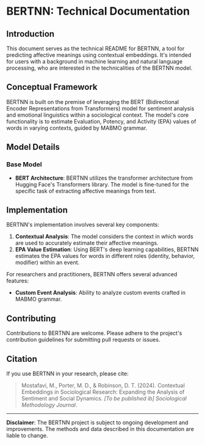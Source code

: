 # BERTNN: Technical Documentation

## Introduction

This document serves as the technical README for BERTNN, a tool for predicting affective meanings using contextual embeddings. It's intended for users with a background in machine learning and natural language processing, who are interested in the technicalities of the BERTNN model.

## Conceptual Framework

BERTNN is built on the premise of leveraging the BERT (Bidirectional Encoder Representations from Transformers) model for sentiment analysis and emotional linguistics within a sociological context. The model's core functionality is to estimate Evaluation, Potency, and Activity (EPA) values of words in varying contexts, guided by MABMO grammar.

## Model Details

### Base Model

- **BERT Architecture**: BERTNN utilizes the transformer architecture from Hugging Face's Transformers library. The model is fine-tuned for the specific task of extracting affective meanings from text.

## Implementation

BERTNN's implementation involves several key components:

1. **Contextual Analysis**: The model considers the context in which words are used to accurately estimate their affective meanings.
2. **EPA Value Estimation**: Using BERT's deep learning capabilities, BERTNN estimates the EPA values for words in different roles (identity, behavior, modifier) within an event.

For researchers and practitioners, BERTNN offers several advanced features:

- **Custom Event Analysis**: Ability to analyze custom events crafted in MABMO grammar.

## Contributing

Contributions to BERTNN are welcome. Please adhere to the project's contribution guidelines for submitting pull requests or issues.


## Citation

If you use BERTNN in your research, please cite:

> Mostafavi, M., Porter, M. D., & Robinson, D. T. (2024). Contextual Embeddings in Sociological Research: Expanding the Analysis of Sentiment and Social Dynamics. *[To be published ib] Sociological Methodology Journal*.

---

**Disclaimer**: The BERTNN project is subject to ongoing development and improvements. The methods and data described in this documentation are liable to change.

